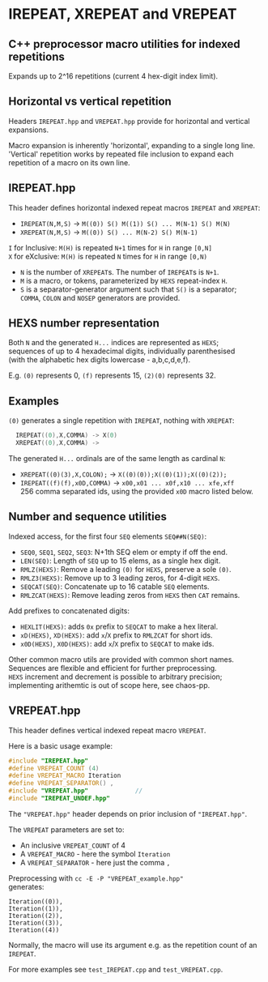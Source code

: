 IREPEAT, XREPEAT and VREPEAT
============================

C++ preprocessor macro utilities for indexed repetitions
--------------------------------------------------------

Expands up to 2^16 repetitions (current 4 hex-digit index limit).

Horizontal vs vertical repetition
---------------------------------

Headers `IREPEAT.hpp` and `VREPEAT.hpp` provide for horizontal
and vertical expansions.

Macro expansion is inherently 'horizontal', expanding to a single
long line.  
'Vertical' repetition works by repeated file inclusion to expand
each repetition of a macro on its own line.

IREPEAT.hpp
-----------

This header defines horizontal indexed repeat macros `IREPEAT` and `XREPEAT`:

* `IREPEAT(N,M,S)` -> `M((0)) S() M((1)) S() ... M(N-1) S() M(N)`  
* `XREPEAT(N,M,S)` -> `M((0)) S() ... M(N-2) S() M(N-1)`

`I` for Inclusive: `M(H)` is repeated `N+1` times for `H` in range `[0,N]`  
`X` for eXclusive: `M(H)` is repeated `N` times for `H` in range `[0,N)`

* `N` is the number of `XREPEAT`s. The number of `IREPEAT`s is `N+1`.
* `M` is a macro, or tokens, parameterized by `HEXS` repeat-index `H`.
* `S` is a separator-generator argument such that `S()` is a separator;  
  `COMMA`, `COLON` and `NOSEP` generators are provided.

HEXS number representation
--------------------------

Both `N` and the generated `H...` indices are represented as `HEXS`;  
sequences of up to 4 hexadecimal digits, individually parenthesised  
(with the alphabetic hex digits lowercase - a,b,c,d,e,f).

E.g. `(0)` represents 0, `(f)` represents 15, `(2)(0)` represents 32.

Examples
--------

`(0)` generates a single repetition with `IREPEAT`, nothing with `XREPEAT`:

```cpp
  IREPEAT((0),X,COMMA) -> X(0)
  XREPEAT((0),X,COMMA) -> 
```

The generated `H...` ordinals are of the same length as cardinal `N`:

* `XREPEAT((0)(3),X,COLON);` -> `X((0)(0));X((0)(1));X((0)(2));`  
* `IREPEAT((f)(f),x0D,COMMA)` -> `x00,x01 ... x0f,x10 ... xfe,xff`  
256 comma separated ids, using the provided `x0D` macro listed below.

Number and sequence utilities
-----------------------------

Indexed access, for the first four `SEQ` elements `SEQ##N(SEQ)`:

* `SEQ0`, `SEQ1`, `SEQ2`, `SEQ3`: N+1th SEQ elem or empty if off the end.
* `LEN(SEQ)`: Length of `SEQ` up to 15 elems, as a single hex digit.
* `RMLZ(HEXS)`: Remove a leading `(0)` for `HEXS`, preserve a sole `(0)`.
* `RMLZ3(HEXS)`: Remove up to 3 leading zeros, for 4-digit `HEXS`.
* `SEQCAT(SEQ)`: Concatenate up to 16 catable `SEQ` elements.
* `RMLZCAT(HEXS)`: Remove leading zeros from `HEXS` then `CAT` remains.

Add prefixes to concatenated digits:

* `HEXLIT(HEXS)`: adds `0x` prefix to `SEQCAT` to make a hex literal.
* `xD(HEXS)`, `XD(HEXS)`: add `x`/`X` prefix to `RMLZCAT` for short ids.
* `x0D(HEXS)`, `X0D(HEXS)`: add `x`/`X` prefix to `SEQCAT` to make ids.

Other common macro utils are provided with common short names.  
Sequences are flexible and efficient for further preprocessing.  
`HEXS` increment and decrement is possible to arbitrary precision;  
implementing arithemtic is out of scope here, see chaos-pp.

VREPEAT.hpp
-----------

This header defines vertical indexed repeat macro `VREPEAT`.

Here is a basic usage example:

```c++
#include "IREPEAT.hpp"
#define VREPEAT_COUNT (4)
#define VREPEAT_MACRO Iteration
#define VREPEAT_SEPARATOR() ,
#include "VREPEAT.hpp"             // 
#include "IREPEAT_UNDEF.hpp"
```

The `"VREPEAT.hpp"` header depends on prior inclusion of `"IREPEAT.hpp"`.

The `VREPEAT` parameters are set to:

* An inclusive `VREPEAT_COUNT` of 4
* A `VREPEAT_MACRO` - here the symbol `Iteration`
* A `VREPEAT_SEPARATOR` - here just the comma `,`

Preprocessing with `cc -E -P "VREPEAT_example.hpp"`  
generates:

```
Iteration((0)),
Iteration((1)),
Iteration((2)),
Iteration((3)),
Iteration((4))
```

Normally, the macro will use its argument e.g. as the repetition count of an `IREPEAT`.

For more examples see `test_IREPEAT.cpp` and `test_VREPEAT.cpp`.
